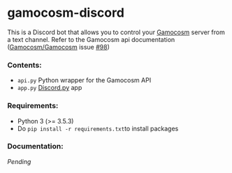 # gamocosm-discord

This is a Discord bot that allows you to control your [Gamocosm](https://gamocosm.com/) server from a text channel. Refer to the Gamocosm api documentation ([Gamocosm/Gamocosm](https://github.com/Gamocosm/Gamocosm) issue [#98](https://github.com/Gamocosm/Gamocosm/issues/98))

### Contents:

* `api.py` Python wrapper for the Gamocosm API
* `app.py` [Discord.py](http://discordpy.rtfd.org/en/latest) app

### Requirements:

* Python 3 (>= 3.5.3)
* Do `pip install -r requirements.txt`to install packages

### Documentation:

*Pending*
